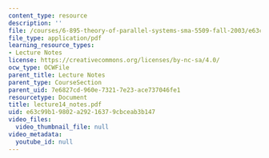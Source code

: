 ```yaml
---
content_type: resource
description: ''
file: /courses/6-895-theory-of-parallel-systems-sma-5509-fall-2003/e63c99b19802a29216379cbceab3b147_lecture14_notes.pdf
file_type: application/pdf
learning_resource_types:
- Lecture Notes
license: https://creativecommons.org/licenses/by-nc-sa/4.0/
ocw_type: OCWFile
parent_title: Lecture Notes
parent_type: CourseSection
parent_uid: 7e6827cd-960e-7321-7e23-ace737046fe1
resourcetype: Document
title: lecture14_notes.pdf
uid: e63c99b1-9802-a292-1637-9cbceab3b147
video_files:
  video_thumbnail_file: null
video_metadata:
  youtube_id: null
---
```

